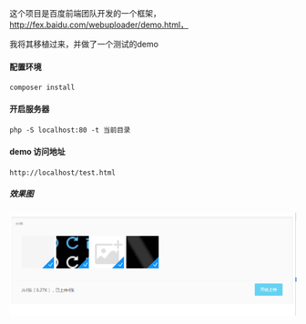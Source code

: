 

这个项目是百度前端团队开发的一个框架，http://fex.baidu.com/webuploader/demo.html，

我将其移植过来，并做了一个测试的demo

#### 配置环境

```
composer install
```

#### 开启服务器
```
php -S localhost:80 -t 当前目录
```


#### demo 访问地址

```
http://localhost/test.html
```


##### 效果图

![Image text](https://raw.githubusercontent.com/deliangyang/upload/master/screenshot/impression_drawing.png)